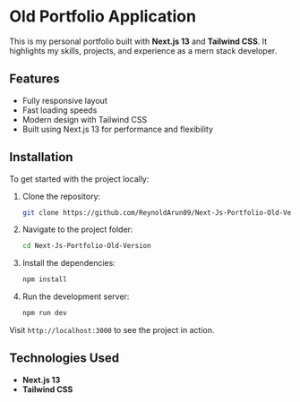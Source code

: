 # Old Portfolio Application

This is my personal portfolio built with **Next.js 13** and **Tailwind CSS**. It highlights my skills, projects, and experience as a mern stack developer.

## Features

- Fully responsive layout
- Fast loading speeds
- Modern design with Tailwind CSS
- Built using Next.js 13 for performance and flexibility

## Installation

To get started with the project locally:

1. Clone the repository:

   ```bash
   git clone https://github.com/ReynoldArun09/Next-Js-Portfolio-Old-Version.git
   ```

2. Navigate to the project folder:

   ```bash
   cd Next-Js-Portfolio-Old-Version
   ```

3. Install the dependencies:

   ```bash
   npm install
   ```

4. Run the development server:
   ```bash
   npm run dev
   ```

Visit `http://localhost:3000` to see the project in action.

## Technologies Used

- **Next.js 13**
- **Tailwind CSS**
